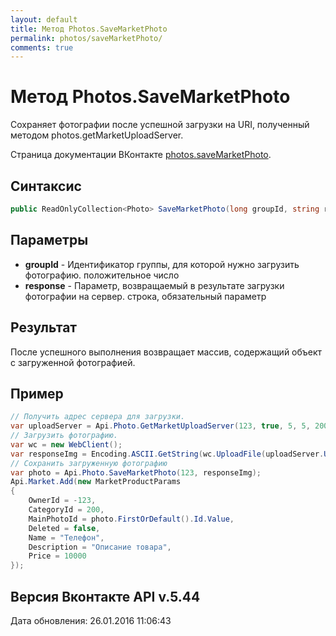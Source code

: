 ```yaml
---
layout: default
title: Метод Photos.SaveMarketPhoto
permalink: photos/saveMarketPhoto/
comments: true
---
```

# Метод Photos.SaveMarketPhoto
Сохраняет фотографии после успешной загрузки на URI, полученный методом photos.getMarketUploadServer.

Страница документации ВКонтакте [photos.saveMarketPhoto](https://vk.com/dev/photos.saveMarketPhoto).
## Синтаксис
``` csharp
public ReadOnlyCollection<Photo> SaveMarketPhoto(long groupId, string response)
```

## Параметры
+ **groupId** - Идентификатор группы, для которой нужно загрузить фотографию. положительное число
+ **response** - Параметр, возвращаемый в результате загрузки фотографии на сервер. строка, обязательный параметр

## Результат
После успешного выполнения возвращает массив, содержащий объект с загруженной фотографией.

## Пример
``` csharp
// Получить адрес сервера для загрузки.
var uploadServer = Api.Photo.GetMarketUploadServer(123, true, 5, 5, 200);
// Загрузить фотографию.
var wc = new WebClient();
var responseImg = Encoding.ASCII.GetString(wc.UploadFile(uploadServer.UploadUrl, @"test.jpg"));
// Сохранить загруженную фотографию
var photo = Api.Photo.SaveMarketPhoto(123, responseImg);
Api.Market.Add(new MarketProductParams
{
    OwnerId = -123,
    CategoryId = 200,
    MainPhotoId = photo.FirstOrDefault().Id.Value,
    Deleted = false,
    Name = "Телефон",
    Description = "Описание товара",
    Price = 10000
});
```

## Версия Вконтакте API v.5.44
Дата обновления: 26.01.2016 11:06:43
